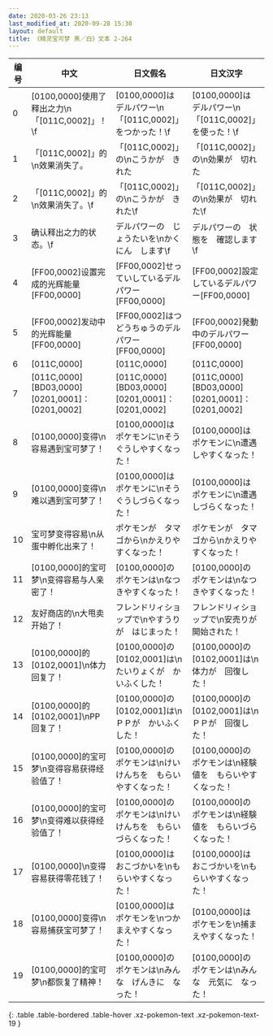 ```yaml
---
date: 2020-03-26 23:13
last_modified_at: 2020-09-28 15:30
layout: default
title: 《精灵宝可梦 黑／白》文本 2-264
---
```

| 编号 | 中文 | 日文假名 | 日文汉字 |
| ---- | ---- | ---- | --- |
| 0 | [0100,0000]使用了释出之力\n「[011C,0002]」！\f | [0100,0000]は　デルパワー\n「[011C,0002]」をつかった！\f | [0100,0000]は　デルパワー\n「[011C,0002]」を使った！\f |
| 1 | 「[011C,0002]」的\n效果消失了。 | 「[011C,0002]」の\nこうかが　きれた | 「[011C,0002]」の\n効果が　切れた |
| 2 | 「[011C,0002]」的\n效果消失了。\f | 「[011C,0002]」の\nこうかが　きれた\f | 「[011C,0002]」の\n効果が　切れた\f |
| 3 | 确认释出之力的状态。\f | デルパワーの　じょうたいを\nかくにん　します\f | デルパワーの　状態を　確認します\f |
| 4 | [FF00,0002]设置完成的光辉能量[FF00,0000] | [FF00,0002]せっていしているデルパワー[FF00,0000] | [FF00,0002]設定しているデルパワー[FF00,0000] |
| 5 | [FF00,0002]发动中的光辉能量[FF00,0000] | [FF00,0002]はつどうちゅうのデルパワー[FF00,0000] | [FF00,0002]発動中のデルパワー[FF00,0000] |
| 6 | [011C,0000] | [011C,0000] | [011C,0000] |
| 7 | [011C,0000][BD03,0000][0201,0001]：[0201,0002] | [011C,0000][BD03,0000][0201,0001]：[0201,0002] | [011C,0000][BD03,0000][0201,0001]：[0201,0002] |
| 8 | [0100,0000]变得\n容易遇到宝可梦了！ | [0100,0000]は　ポケモンに\nそうぐうしやすくなった！ | [0100,0000]は　ポケモンに\n遭遇しやすくなった！ |
| 9 | [0100,0000]变得\n难以遇到宝可梦了！ | [0100,0000]は　ポケモンに\nそうぐうしづらくなった！ | [0100,0000]は　ポケモンに\n遭遇しづらくなった！ |
| 10 | 宝可梦变得容易\n从蛋中孵化出来了！ | ポケモンが　タマゴから\nかえりやすくなった！ | ポケモンが　タマゴから\nかえりやすくなった！ |
| 11 | [0100,0000]的宝可梦\n变得容易与人亲密了！ | [0100,0000]の　ポケモンは\nなつきやすくなった！ | [0100,0000]の　ポケモンは\nなつきやすくなった！ |
| 12 | 友好商店的\n大甩卖开始了！ | フレンドリィショップで\nやすうりが　はじまった！ | フレンドリィショップで\n安売りが　開始された！ |
| 13 | [0100,0000]的[0102,0001]\n体力回复了！ | [0100,0000]の　[0102,0001]は\nたいりょくが　かいふくした！ | [0100,0000]の　[0102,0001]は\n体力が　回復した！ |
| 14 | [0100,0000]的[0102,0001]\nPP回复了！ | [0100,0000]の　[0102,0001]は\nＰＰが　かいふくした！ | [0100,0000]の　[0102,0001]は\nＰＰが　回復した！ |
| 15 | [0100,0000]的宝可梦\n变得容易获得经验值了！ | [0100,0000]の　ポケモンは\nけいけんちを　もらいやすくなった！ | [0100,0000]の　ポケモンは\n経験値を　もらいやすくなった！ |
| 16 | [0100,0000]的宝可梦\n变得难以获得经验值了！ | [0100,0000]の　ポケモンは\nけいけんちを　もらいづらくなった！ | [0100,0000]の　ポケモンは\n経験値を　もらいづらくなった！ |
| 17 | [0100,0000]\n变得容易获得零花钱了！ | [0100,0000]は　おこづかいを\nもらいやすくなった！ | [0100,0000]は　おこづかいを\nもらいやすくなった！ |
| 18 | [0100,0000]变得\n容易捕获宝可梦了！ | [0100,0000]は　ポケモンを\nつかまえやすくなった！ | [0100,0000]は　ポケモンを\n捕まえやすくなった！ |
| 19 | [0100,0000]的宝可梦\n都恢复了精神！ | [0100,0000]の　ポケモンは\nみんな　げんきに　なった！ | [0100,0000]の　ポケモンは\nみんな　元気に　なった！ |
{: .table .table-bordered .table-hover .xz-pokemon-text .xz-pokemon-text-19 }